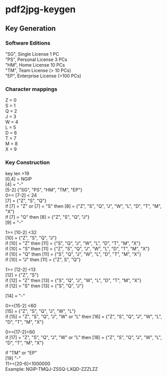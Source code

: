 # pdf2jpg-keygen    

## Key Generation    

### Software Editions     
"SG", Single License 1 PC    
"PS", Personal License 3 PCs    
"HM", Home License 10 PCs     
"TM", Team License (> 10 PCs)     
"EP", Enterprise License (>100 PCs)     

### Character mappings    
Z = 0    
S = 1    
Q = 2    
J = 3    
W = 4    
L = 5    
D = 6    
T = 7    
M = 8    
X = 9    

### Key Construction
key len >19    
[0,4] = NGIP    
[4] = "-"    
[5-2] {"SG", "PS", "HM", "TM", "EP"}    
0>= [7-2] < 24    
[7] = {"Z", "S", "Q"}    
if [7] = "Z" or [7] = "S" then [8] = {"Z", "S", "Q", "J", "W", "L", "D", "T", "M", "X"}    
if [7] = "Q" then [8] = {"Z", "S", "Q", "J"}    
[9] = "-"    

1>= [10-2] <32    
[10] = {"Z", "S", "Q", "J"}    
if [10] = "Z" then [11] = {"S", "Q", "J", "W", "L", "D", "T", "M", "X"}     
if [10] = "S" then [11] = {"Z", "S", "Q", "J", "W", "L", "D", "T", "M", "X"}    
if [10] = "Q" then [11] = {"S", "Q", "J", "W", "L", "D", "T", "M", "X"}    
if [10] = "J" then [11] = {"Z", S", "Q"}    

1>= [12-2] <13    
[12] = {"Z", "S"}    
if [12] = "Z" then [13] = {"S", "Q", "J", "W", "L", "D", "T", "M", "X"}    
if [12] = "S" then [13] = {"S", "Q", "J"}    

[14] = "-"    

0>=[15-2] <60    
[15] = {"Z", "S", "Q", "J", "W", "L"}    
if [15] = "Z", "S", "Q", "J", "W" or "L" then [16] = {"Z", "S", "Q", "J", "W", "L", "D", "T", "M", "X"}     

0>=[17-2]<60    
if [17] = "Z", "S", "Q", "J", "W" or "L" then [18] = {"Z", "S", "Q", "J", "W", "L", "D", "T", "M", "X"}     

if "TM" or "EP"     
[19] "-"    
11>=[20-6]<1000000    
Example: NGIP-TMQJ-ZSSQ-LXQD-ZZZLZZ    


